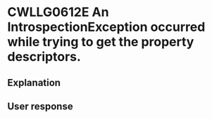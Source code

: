 # CWLLG0612E An IntrospectionException occurred while trying to get the property descriptors.

## Explanation

## User response